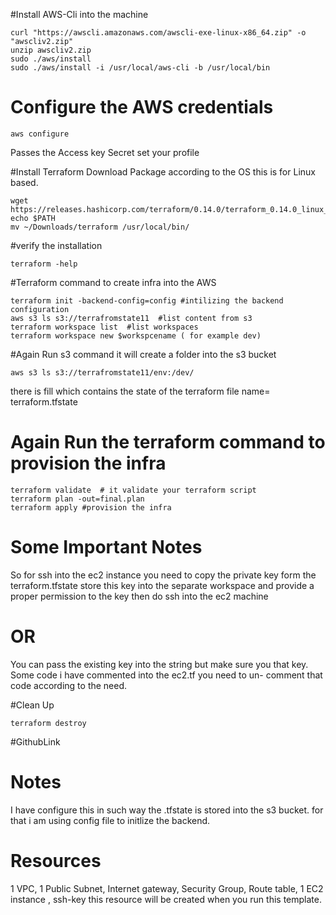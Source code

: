 #Install AWS-Cli into the machine
```commandline
curl "https://awscli.amazonaws.com/awscli-exe-linux-x86_64.zip" -o "awscliv2.zip"
unzip awscliv2.zip
sudo ./aws/install
sudo ./aws/install -i /usr/local/aws-cli -b /usr/local/bin
```
# Configure the AWS credentials
```
aws configure
```
Passes the Access key Secret set your profile

#Install Terraform
Download Package according to the OS this is for Linux based.
```commandline
wget https://releases.hashicorp.com/terraform/0.14.0/terraform_0.14.0_linux_amd64.zip
echo $PATH
mv ~/Downloads/terraform /usr/local/bin/
```
#verify the installation
```commandline
terraform -help
```
#Terraform command to create infra into the AWS
```commandline
terraform init -backend-config=config #intilizing the backend configuration
aws s3 ls s3://terrafromstate11  #list content from s3
terraform workspace list  #list workspaces
terraform workspace new $workspcename ( for example dev)
```
#Again Run s3 command it will create a folder into the s3 bucket
```cammandline
aws s3 ls s3://terrafromstate11/env:/dev/
```
there is fill which contains the state of the terraform
file name= terraform.tfstate

# Again Run the terraform command to provision the infra
```commandline
terraform validate  # it validate your terraform script 
terraform plan -out=final.plan
terraform apply #provision the infra

```

# Some Important Notes
So for ssh into the ec2 instance you need to copy the private key
form the terraform.tfstate store this key into the 
separate workspace and provide a proper permission to the
key  then do ssh into the ec2 machine

# OR

You can pass the existing key into the string but make sure
you that key.
Some code i have commented into the ec2.tf you need to un-
comment that code according to the need.

#Clean Up 
```commandline
terraform destroy
```
#GithubLink

# Notes
I have configure this in such way the .tfstate is stored into the s3 bucket. for that i am using config file to initlize the backend.

# Resources

1 VPC, 1 Public Subnet, Internet gateway, Security Group, Route table, 1 EC2 instance , ssh-key this resource will be created when you run this template.



